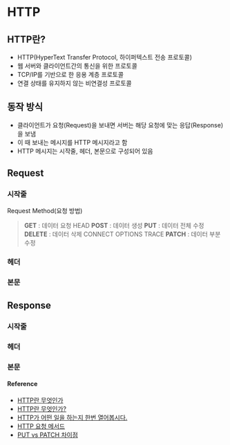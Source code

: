 # HTTP

## HTTP란?
- HTTP(HyperText Transfer Protocol, 하이퍼텍스트 전송 프로토콜)
- 웹 서버와 클라이언트간의 통신을 위한 프로토콜
- TCP/IP를 기반으로 한 응용 계층 프로토콜
- 연결 상태를 유지하지 않는 비연결성 프로토콜

## 동작 방식
- 클라이언트가 요청(Request)을 보내면 서버는 해당 요청에 맞는 응답(Response)을 보냄
- 이 때 보내는 메시지를 HTTP 메시지라고 함
- HTTP 메시지는 시작줄, 헤더, 본문으로 구성되어 있음

## Request

### 시작줄
Request Method(요청 방법)
> **GET** : 데이터 요청
HEAD
**POST** : 데이터 생성
**PUT** : 데이터 전체 수정
**DELETE** : 데이터 삭제
CONNECT
OPTIONS
TRACE
**PATCH** : 데이터 부분 수정

### 헤더

### 본문

## Response

### 시작줄

### 헤더

### 본문


#### Reference
* [HTTP란 무엇인가](https://www.zerocho.com/category/HTTP/post/5b344f3af94472001b17f2da)
* [HTTP란 무엇인가?](https://velog.io/@surim014/HTTP%EB%9E%80-%EB%AC%B4%EC%97%87%EC%9D%B8%EA%B0%80)
* [HTTP가 어떤 일을 하는지 한번 열어봅시다.](https://brunch.co.kr/@wangho/8)
* [HTTP 요청 메서드](https://developer.mozilla.org/ko/docs/Web/HTTP/Methods)
* [PUT vs PATCH 차이점](https://papababo.tistory.com/entry/HTTP-METHOD-PUT-vs-PATCH-%EC%B0%A8%EC%9D%B4%EC%A0%90)